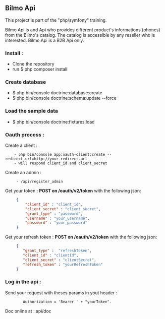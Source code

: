 ## Bilmo Api

This project is part of the "php/symfony" training.

Bilmo Api is and Api who provides different product's informations (phones) from the Bilmo's catalog. The catalog is accessible by any reseller who is interested. Bilmo Api is a B2B Api only.

### Install :
  - Clone the repository
  - run $ php composer install
  
### Create database
  - $ php bin/console doctrine:database:create
  - $ php bin/console doctrine:schema:update --force
  
### Load the sample data
  - $ php bin/console doctrine:fixtures:load

### Oauth process :

Create a client :
  
        - php bin/console app:oauth-client:create -- redirect_url=http://your-redirect.url
        - will respond client_id and client_secret
        
Create an admin :
        
         - /api/register_admin
    
   Get your token : **POST on /oauth/v2/token** with the following json:
   ```json
        {
            "client_id" : "client_id",
            "client_secret" : "client_secret",
            "grant_type" : "password",
            "username" : "your_username",
            "password" : "your_password"
        }
 ```
   Get your refresh token : **POST on /oauth/v2/token** with the following json:
   ```json
        {
           "grant_type" :  "refreshToken",
           "client_id" : "clientId",
           "client_secret" : "clientSecret",
           "refresh_token" : "yourRefreshToken"
        }
 ```
  ### Log in the api :
  Send your request with theses params in yout header :
  
            Authorization = 'Bearer ' + "yourToken".
            
  Doc online at : api/doc
    
   
    
